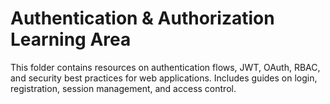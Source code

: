 # Authentication & Authorization Learning Area

This folder contains resources on authentication flows, JWT, OAuth, RBAC, and security best practices for web applications. Includes guides on login, registration, session management, and access control. 